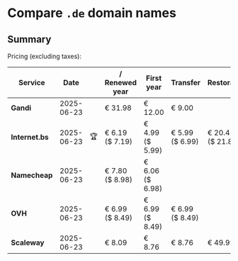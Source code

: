 # Compare `.de` domain names

## Summary

Pricing (excluding taxes):

| Service | Date |  | / Renewed year | First year | Transfer | Restoration |
|--|--|--|--|--|--|--|
| **Gandi** | 2025-06-23 |  | € 31.98 | € 12.00 | € 9.00 |  |
| **Internet.bs** | 2025-06-23 | 🏆 | € 6.19<br>($ 7.19) | € 4.99<br>($ 5.99) | € 5.99<br>($ 6.99) | € 20.45<br>($ 21.85) |
| **Namecheap** | 2025-06-23 |  | € 7.80<br>($ 8.98) | € 6.06<br>($ 6.98) |  |  |
| **OVH** | 2025-06-23 |  | € 6.99<br>($ 8.49) | € 6.99<br>($ 8.49) | € 6.99<br>($ 8.49) |  |
| **Scaleway** | 2025-06-23 |  | € 8.09 | € 8.76 | € 8.76 | € 49.99 |
